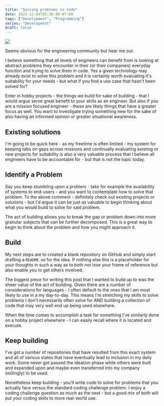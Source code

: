 ```yaml
---
title: "Solving problems in Code"
date: 2023-12-04T05:30:00-07:00
tags: ["Development", "Programming"]
series: "Development"
draft: false
---
```


![](https://content.bekindchooseviolence.com/github-banner.png)

Seems obvious for the engineering community but hear me out:

I believe something that all levels of engineers can benefit from is looking at abstract problems they encounter in their (or their companies) everyday function and trying to solve them in code. Yes a given technology may already exist to solve this problem and it is certainly worth evaluating it's suitability for your needs - but what if you find a use case that hasn't been solved for?

Enter in hobby projects - the things we build for sake of building - that I would argue serve great benefit to your skills as an engineer. But also if you are a mission focused engineer - these are likely things that have a greater focus as well. You want to investigate trying something new for the sake of also having an informed opinion or greater situational awareness. 

## Existing solutions

I'm going to be quick here - as my freetime is often limited - my system for keeping tabs on gaps across missions and continually evaluating existing or new projects for suitability is also a very valuable process that I believe all engineers have to be accountable for - but that is not the topic today. 

## Identify a Problem

Say you keep stumbling upon a problem - take for example the availability of systems to end-users - and you want to contemplate how to solve that problem. To the above comment - definitely check out existing projects or solutions - but I'd argue it can be just as valuable to begin thinking about what you would build to solve for said problem.

The act of building allows you to break the gap or problem down into more granular subjects that can be further decomposed. This is a great way to begin to think about the problem and how you might approach it. 

## Build

My next steps are to created a blank repository on GitHub and simply start drafting a `README.md` for the idea. If nothing else this is a placeholder for your thoughts in such a way as to both not lose your frame of reference but also enable you to get others involved. 

The biggest piece for writing this post that I wanted to build up to was the sheer value of the act of building. Given there are a number of considerations for languages - I often default to the ones that I am most likely to use in a my day-to-day. This means I'm stretching my skills to solve problems I don't necessarily often solve for AND building a collection of code that may very well end up being used elsewhere. 

When the time comes to accomplish a task for something I've similarly done on a hobby project elsewhere - I can easily recall where it is located and execute.

## Keep building

I've got a number of repositories that have resulted from this exact system and all of various states that have eventually lead to inclusion in my daily work. Some never got passed the ideation phase while others were built and expanded upon and maybe even transferred into my company (willingly) to be used.

Nonetheless keep building - you'll write code to solve for problems that you actually face versus the standard coding challenge problem. I enjoy a coding challenge question as much as the next - but a good mix of both will put your coding skills to more real-world use. 